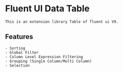 # Fluent UI Data Table

    This is an extension library Table of fluent ui V9.

## Features
    - Sorting
    - Global Filter
    - Column Level Expression Filtering
    - Grouping (Single Column/Multi Column)
    - Selection